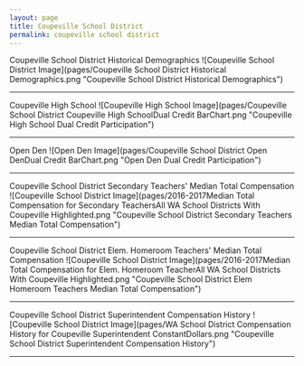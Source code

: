 ```yaml
---
layout: page
title: Coupeville School District
permalink: coupeville school district
---
```



Coupeville School District Historical Demographics
![Coupeville School District Image](pages/Coupeville School District Historical Demographics.png "Coupeville School District Historical Demographics")

___

Coupeville High School
![Coupeville High School Image](pages/Coupeville School District Coupeville High SchoolDual Credit BarChart.png "Coupeville High School Dual Credit Participation")

___

Open Den
![Open Den Image](pages/Coupeville School District Open DenDual Credit BarChart.png "Open Den Dual Credit Participation")

___

Coupeville School District Secondary Teachers' Median Total Compensation
![Coupeville School District Image](pages/2016-2017Median Total Compensation for Secondary TeachersAll WA School Districts With Coupeville Highlighted.png "Coupeville School District Secondary Teachers Median Total Compensation")

___

Coupeville School District Elem. Homeroom Teachers' Median Total Compensation
![Coupeville School District Image](pages/2016-2017Median Total Compensation for Elem. Homeroom TeacherAll WA School Districts With Coupeville Highlighted.png "Coupeville School District Elem Homeroom Teachers Median Total Compensation")

___

Coupeville School District Superintendent Compensation History
![Coupeville School District Image](pages/WA School District Compensation History for Coupeville Superintendent ConstantDollars.png "Coupeville School District Superintendent Compensation History")

___

